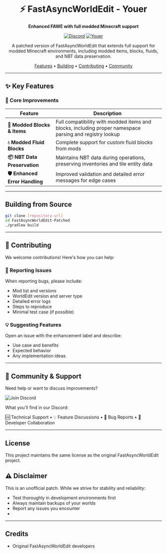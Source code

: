 <div align="center">

# ⚡ FastAsyncWorldEdit - Youer

**Enhanced FAWE with full modded Minecraft support**

[![Discord](https://img.shields.io/discord/1381509532726988820?color=5865F2&label=Discord&logo=discord&logoColor=white)](https://discord.gg/gUAA4vjHjw)
[![Youer](https://img.shields.io/badge/Server-Youer-brightgreen?style=flat&logo=minecraft)](https://mohistmc.com/software/youer)

A patched version of FastAsyncWorldEdit that extends full support for modded Minecraft environments, including modded items, blocks, fluids, and NBT data preservation.

[Features](#-key-features)  • [Building](#building-from-source) • [Contributing](#contributing) • [Community](#-community--support)

</div>

---

## ✨ Key Features

### 🔧 Core Improvements

| Feature | Description |
|---------|-------------|
| **🧱 Modded Blocks & Items** | Full compatibility with modded items and blocks, including proper namespace parsing and registry lookup |
| **💧 Modded Fluid Blocks** | Complete support for custom fluid blocks from mods |
| **📦 NBT Data Preservation** | Maintains NBT data during operations, preserving inventories and tile entity data |
| **🛡️ Enhanced Error Handling** | Improved validation and detailed error messages for edge cases |

---

## Building from Source

```bash
git clone [repository-url]
cd FastAsyncWorldEdit-Patched
./gradlew build
```

<hr></hr>

## 🤝 Contributing

We welcome contributions! Here's how you can help:

### 🐛 Reporting Issues
When reporting bugs, please include:
* Mod list and versions
* WorldEdit version and server type
* Detailed error logs
* Steps to reproduce
* Minimal test case (if possible)

### 💡 Suggesting Features
Open an issue with the enhancement label and describe:
*   Use case and benefits
*   Expected behavior
*   Any implementation ideas

<hr></hr>

## 💬 Community & Support

<div>
Need help or want to discuss improvements?

<img src="https://img.shields.io/discord/1381509532726988820?color=5865F2&label=Join%20Our%20Discord&logo=discord&logoColor=white&style=for-the-badge" alt="Join Discord"></img>

What you'll find in our Discord:

🆘 Technical Support • 💡 Feature Discussions • 🐛 Bug Reports • 🤝 Developer Collaboration
</div> <hr></hr>

## License

This project maintains the same license as the original FastAsyncWorldEdit project.

## ⚠️ Disclaimer

This is an unofficial patch. While we strive for stability and reliability:

* Test thoroughly in development environments first
* Always maintain backups of your worlds
* Report any issues you encounter
* 
<hr></hr>

## Credits

* Original FastAsyncWorldEdit developers
